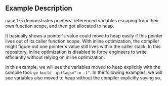 ## Example Description

 case 1-5 demonstrates pointers' referenced variables escaping from their own function scope, and then got allocated to heap.

It basically shows a pointer's value could move to heap easily if this pointer lives out of its caller function scope. With inline optimization, the compiler might figure out one pointer's value still lives within the caller stack. In this repository, inline optimization is disabled to force engineers to write efficiently without relying on inline optimization.

In this example, we will see the variables moved to heap explicitly with the compile tool: `go build -gcflags="-m -l"`. In the following examples, we will see variables also moved to heap without the compiler explicitly saying so.
